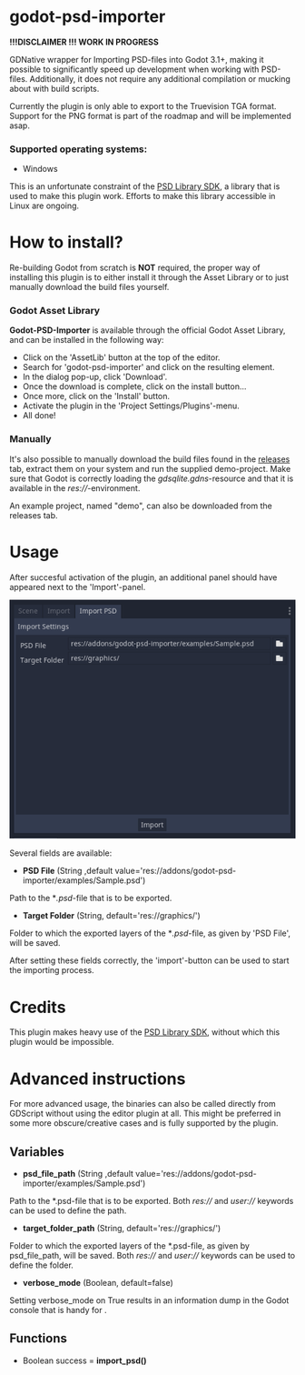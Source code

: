 # godot-psd-importer

**!!!DISCLAIMER !!! WORK IN PROGRESS**

GDNative wrapper for Importing PSD-files into Godot 3.1+, making it possible to significantly speed up development when working with PSD-files. Additionally, it does not require any additional compilation or mucking about with build scripts.

Currently the plugin is only able to export to the Truevision TGA format. Support for the PNG format is part of the roadmap and will be implemented asap.

### Supported operating systems:
- Windows

This is an unfortunate constraint of the [PSD Library SDK](https://molecular-matters.com/products_psd_sdk.html), a library that is used to make this plugin work. Efforts to make this library accessible in Linux are ongoing.

# How to install?

Re-building Godot from scratch is **NOT** required, the proper way of installing this plugin is to either install it through the Asset Library or to just manually download the build files yourself.

### Godot Asset Library

**Godot-PSD-Importer** is available through the official Godot Asset Library, and can be installed in the following way:

- Click on the 'AssetLib' button at the top of the editor.
- Search for 'godot-psd-importer' and click on the resulting element.
- In the dialog pop-up, click 'Download'.
- Once the download is complete, click on the install button...
- Once more, click on the 'Install' button.
- Activate the plugin in the 'Project Settings/Plugins'-menu.
- All done!

### Manually

It's also possible to manually download the build files found in the [releases](https://github.com/2shady4u/godot-sqlite/releases) tab, extract them on your system and run the supplied demo-project. Make sure that Godot is correctly loading the *gdsqlite.gdns*-resource and that it is available in the *res://*-environment.

An example project, named "demo", can also be downloaded from the releases tab. 

# Usage

After succesful activation of the plugin, an additional panel should have appeared next to the 'Import'-panel.

![Import Plugin Editor](readme/import_plugin_editor.PNG?raw=true "Import Plugin Editor")

Several fields are available:
- **PSD File** (String ,default value='res://addons/godot-psd-importer/examples/Sample.psd')

Path to the **.psd*-file that is to be exported.

- **Target Folder** (String, default='res://graphics/')

Folder to which the exported layers of the **.psd*-file, as given by 'PSD File', will be saved.

After setting these fields correctly, the 'import'-button can be used to start the importing process.

# Credits

This plugin makes heavy use of the [PSD Library SDK](https://molecular-matters.com/products_psd_sdk.html), without which this plugin would be impossible.

# Advanced instructions

For more advanced usage, the binaries can also be called directly from GDScript without using the editor plugin at all.
This might be preferred in some more obscure/creative cases and is fully supported by the plugin.

## Variables

- **psd_file_path** (String ,default value='res://addons/godot-psd-importer/examples/Sample.psd')

Path to the *.psd-file that is to be exported. Both *res://* and *user://* keywords can be used to define the path.

- **target_folder_path** (String, default='res://graphics/')

Folder to which the exported layers of the *.psd-file, as given by psd_file_path, will be saved. Both *res://* and *user://* keywords can be used to define the folder.

- **verbose_mode** (Boolean, default=false)

Setting verbose_mode on True results in an information dump in the Godot console that is handy for .

## Functions

- Boolean success = **import_psd()**



